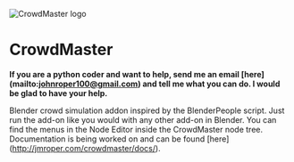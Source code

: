 ![CrowdMaster logo](https://github.com/johnroper100/CrowdMaster/raw/master/CrowdMaster-logo.gif)
# CrowdMaster
__If you are a python coder and want to help, send me an email [here] (mailto:johnroper100@gmail.com) and tell me what you can do. I would be glad to have your help.__

Blender crowd simulation addon inspired by the BlenderPeople script. Just run the add-on like you would with any other add-on in Blender. You can find the menus in the Node Editor inside the CrowdMaster node tree. Documentation is being worked on and can be found [here] (http://jmroper.com/crowdmaster/docs/).
